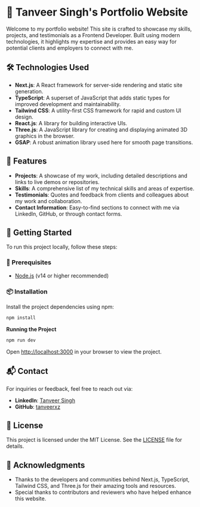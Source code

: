 # 🚀 Tanveer Singh's Portfolio Website

Welcome to my portfolio website! This site is crafted to showcase my skills, projects, and testimonials as a Frontend Developer. Built using modern technologies, it highlights my expertise and provides an easy way for potential clients and employers to connect with me.

## 🛠 Technologies Used

- **Next.js**: A React framework for server-side rendering and static site generation.
- **TypeScript**: A superset of JavaScript that adds static types for improved development and maintainability.
- **Tailwind CSS**: A utility-first CSS framework for rapid and custom UI design.
- **React.js**: A library for building interactive UIs.
- **Three.js**: A JavaScript library for creating and displaying animated 3D graphics in the browser.
- **GSAP**: A robust animation library used here for smooth page transitions.

## 🌟 Features

- **Projects**: A showcase of my work, including detailed descriptions and links to live demos or repositories.
- **Skills**: A comprehensive list of my technical skills and areas of expertise.
- **Testimonials**: Quotes and feedback from clients and colleagues about my work and collaboration.
- **Contact Information**: Easy-to-find sections to connect with me via LinkedIn, GitHub, or through contact forms.

## 🚀 Getting Started

To run this project locally, follow these steps:

### 📝 Prerequisites

- [Node.js](https://nodejs.org/) (v14 or higher recommended)

### 📦 Installation

Install the project dependencies using npm:

```bash
npm install
```

**Running the Project**

```bash
npm run dev
```

Open [http://localhost:3000](http://localhost:3000) in your browser to view the project.

## 📬 Contact

For inquiries or feedback, feel free to reach out via:

- **LinkedIn**: [Tanveer Singh](https://www.linkedin.com/in/tanveerxz/)
- **GitHub**: [tanveerxz](https://www.github.com/tanveerxz)

## 📄 License

This project is licensed under the MIT License. See the [LICENSE](LICENSE) file for details.

## 🙏 Acknowledgments

- Thanks to the developers and communities behind Next.js, TypeScript, Tailwind CSS, and Three.js for their amazing tools and resources.
- Special thanks to contributors and reviewers who have helped enhance this website.
